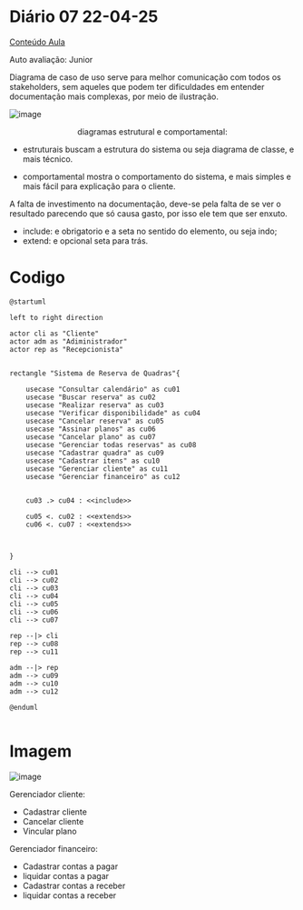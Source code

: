 # Diário 07 22-04-25  
[Conteúdo Aula](https://github.com/heliokamakawa/aula/blob/main/aps/aulas/aula07.md)    

Auto avaliação: Junior


Diagrama de caso de uso serve para melhor comunicação com todos os stakeholders, sem aqueles que podem ter dificuldades em entender documentação mais complexas, por meio de ilustração.   

![image](https://github.com/user-attachments/assets/bbfbaec2-0574-4cd3-8d29-f04bc602690f)


<center>diagramas estrutural e comportamental:   </center>

 - estruturais buscam a estrutura do sistema ou seja diagrama de classe, e mais técnico.

 - comportamental mostra o comportamento do sistema, e mais simples e mais fácil para explicação para o cliente.

A falta de investimento na documentação, deve-se pela falta de se ver o resultado parecendo que só causa gasto, por isso ele tem que ser enxuto.    

 - include: e obrigatorio e a seta no sentido do elemento, ou seja indo;
 - extend: e opcional seta para trás.


# Codigo
     
```
@startuml 

left to right direction

actor cli as "Cliente"
actor adm as "Adiministrador"
actor rep as "Recepcionista"


rectangle "Sistema de Reserva de Quadras"{

    usecase "Consultar calendário" as cu01
    usecase "Buscar reserva" as cu02
    usecase "Realizar reserva" as cu03
    usecase "Verificar disponibilidade" as cu04
    usecase "Cancelar reserva" as cu05
    usecase "Assinar planos" as cu06
    usecase "Cancelar plano" as cu07
    usecase "Gerenciar todas reservas" as cu08
    usecase "Cadastrar quadra" as cu09
    usecase "Cadastrar itens" as cu10
    usecase "Gerenciar cliente" as cu11
    usecase "Gerenciar financeiro" as cu12


    cu03 .> cu04 : <<include>>
    
    cu05 <. cu02 : <<extends>>
    cu06 <. cu07 : <<extends>>

  

}

cli --> cu01
cli --> cu02
cli --> cu03
cli --> cu04
cli --> cu05
cli --> cu06
cli --> cu07

rep --|> cli
rep --> cu08
rep --> cu11

adm --|> rep
adm --> cu09
adm --> cu10
adm --> cu12

@enduml


```
# Imagem

![image](https://github.com/user-attachments/assets/af8b9941-1b4c-4802-a840-805d108ac482)

Gerenciador cliente:   
 - Cadastrar cliente
 - Cancelar cliente
 - Vincular plano
   

Gerenciador financeiro:    
 - Cadastrar contas a pagar    
 - liquidar contas a pagar
 - Cadastrar contas a receber   
 - liquidar contas a receber
   






